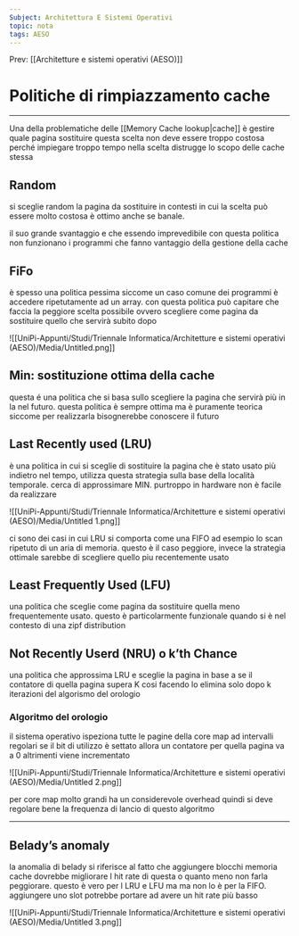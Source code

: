 ```yaml
---
Subject: Architettura E Sistemi Operativi
topic: nota
tags: AESO
---
```


Prev: [[Architetture e sistemi operativi (AESO)]]

# Politiche di rimpiazzamento cache
---

Una della problematiche delle [[Memory Cache lookup|cache]] è gestire quale pagina sostituire questa scelta non deve essere troppo costosa perché impiegare troppo tempo nella scelta distrugge lo scopo delle cache stessa

## Random

si sceglie random la pagina da sostituire in contesti in cui la scelta può essere molto costosa è ottimo anche se banale.

il suo grande svantaggio e che essendo imprevedibile con questa politica non funzionano i programmi che fanno vantaggio della gestione della cache

 ## FiFo

è spesso una politica pessima siccome un caso comune dei programmi è accedere ripetutamente ad un array. con questa politica può capitare che faccia la peggiore scelta possibile ovvero scegliere come pagina da sostituire quello che servirà subito dopo

![[UniPi-Appunti/Studi/Triennale Informatica/Architetture e sistemi operativi (AESO)/Media/Untitled.png]]

## Min: sostituzione ottima della cache

questa é una politica che si basa sullo scegliere la pagina che servirà più in la nel futuro. questa politica è sempre ottima ma è puramente teorica siccome per realizzarla bisognerebbe conoscere il futuro

## Last Recently used (LRU)

è una politica in cui si sceglie di sostituire la pagina che è stato usato più indietro nel tempo, utilizza questa strategia sulla base della località temporale. cerca di approssimare MIN. purtroppo in hardware non è facile da realizzare

![[UniPi-Appunti/Studi/Triennale Informatica/Architetture e sistemi operativi (AESO)/Media/Untitled 1.png]]

ci sono dei casi in cui LRU si comporta come una FIFO  ad esempio lo scan ripetuto di un aria di memoria. questo è il caso peggiore, invece la strategia ottimale sarebbe di scegliere quello piu recentemente usato

## Least Frequently Used (LFU)

una politica che sceglie come pagina da sostituire quella meno frequentemente usato. questo è particolarmente funzionale quando si è nel contesto di una zipf distribution

## Not Recently Userd (NRU) o k’th Chance

una politica che approssima LRU e sceglie la pagina in base a se il contatore di quella pagina supera K cosi facendo lo elimina solo dopo k iterazioni del algorismo del orologio

### Algoritmo del orologio

il sistema operativo ispeziona tutte le pagine della core map ad intervalli regolari se il bit di utilizzo è settato allora un contatore per quella pagina va a 0 altrimenti viene incrementato

![[UniPi-Appunti/Studi/Triennale Informatica/Architetture e sistemi operativi (AESO)/Media/Untitled 2.png]]

per core map molto grandi ha un considerevole overhead quindi si deve regolare bene la frequenza di lancio di questo algoritmo

---

## Belady’s anomaly

la anomalia di belady si riferisce al fatto che aggiungere blocchi memoria cache dovrebbe migliorare l hit rate di questa o quanto meno non farla peggiorare. questo è vero per l LRU e LFU ma ma non lo è per la FIFO. aggiungere uno slot potrebbe portare ad avere un hit rate più basso



![[UniPi-Appunti/Studi/Triennale Informatica/Architetture e sistemi operativi (AESO)/Media/Untitled 3.png]]
